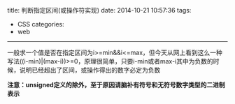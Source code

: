 title: 判断指定区间(或操作符实现)
date: 2014-10-21 10:57:36
tags:
- CSS
categories:
- web
---

一般求一个值是否在指定区间为i>=min&&i<=max，但今天从网上看到这么一种写法((i-min)|(max-i))>=0，原理很简单，只要i-min或者max-i其中为负数的时候，说明已经超出了区间，或操作得出的数字必定为负数

__注意：unsigned定义的除外，至于原因请脑补有符号和无符号数字类型的二进制表示__